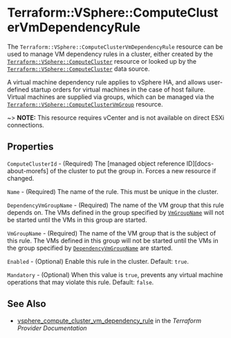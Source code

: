# Terraform::VSphere::ComputeClusterVmDependencyRule

The `Terraform::VSphere::ComputeClusterVmDependencyRule` resource can be used to manage
VM dependency rules in a cluster, either created by the
[`Terraform::VSphere::ComputeCluster`][tf-vsphere-cluster-resource] resource or looked up
by the [`Terraform::VSphere::ComputeCluster`][tf-vsphere-cluster-data-source] data source.

[tf-vsphere-cluster-resource]: /docs/providers/vsphere/r/compute_cluster.html
[tf-vsphere-cluster-data-source]: /docs/providers/vsphere/d/compute_cluster.html

A virtual machine dependency rule applies to vSphere HA, and allows
user-defined startup orders for virtual machines in the case of host failure.
Virtual machines are supplied via groups, which can be managed via the
[`Terraform::VSphere::ComputeClusterVmGroup`][tf-vsphere-cluster-vm-group-resource]
resource.

[tf-vsphere-cluster-vm-group-resource]: /docs/providers/vsphere/r/compute_cluster_vm_group.html

~> **NOTE:** This resource requires vCenter and is not available on direct ESXi
connections.

## Properties

`ComputeClusterId` - (Required) The [managed object reference ID][docs-about-morefs] of the cluster to put the group in.  Forces a new resource if changed.

`Name` - (Required) The name of the rule. This must be unique in the cluster.

`DependencyVmGroupName` - (Required) The name of the VM group that this rule depends on. The VMs defined in the group specified by [`VmGroupName`](#vm_group_name) will not be started until the VMs in this group are started.

`VmGroupName` - (Required) The name of the VM group that is the subject of this rule. The VMs defined in this group will not be started until the VMs in the group specified by [`DependencyVmGroupName`](#dependency_vm_group_name) are started.

`Enabled` - (Optional) Enable this rule in the cluster. Default: `true`.

`Mandatory` - (Optional) When this value is `true`, prevents any virtual machine operations that may violate this rule. Default: `false`.


## See Also

* [vsphere_compute_cluster_vm_dependency_rule](https://www.terraform.io/docs/providers/vsphere/r/compute_cluster_vm_dependency_rule.html) in the _Terraform Provider Documentation_